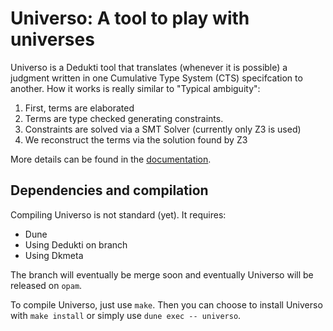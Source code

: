 Universo: A tool to play with universes
=======================================

Universo is a Dedukti tool that translates (whenever it is possible) a judgment written in one Cumulative Type System (CTS) specifcation to another. How it works is really similar to "Typical ambiguity":

1. First, terms are elaborated
2. Terms are type checked generating constraints.
3. Constraints are solved via a SMT Solver (currently only Z3 is used)
4. We reconstruct the terms via the solution found by Z3

More details can be found in the [documentation](doc/DOCUMENTATION.md).

Dependencies and compilation
----------------------------

Compiling Universo is not standard (yet). It requires:

- Dune
- Using Dedukti on branch
- Using Dkmeta

The branch will eventually be merge soon and eventually Universo will be released on `opam`.

To compile Universo, just use `make`. Then you can choose to install Universo with `make install` or simply use `dune exec -- universo`.
